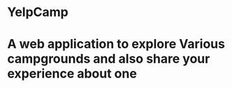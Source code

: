 # YelpCamp
# A web application to explore Various campgrounds and also share your experience about one 